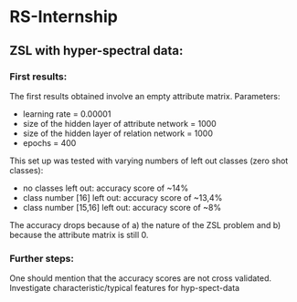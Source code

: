 # RS-Internship

## ZSL with hyper-spectral data:

### First results:
The first results obtained involve an empty attribute matrix. 
Parameters:
* learning rate = 0.00001
* size of the hidden layer of attribute network = 1000
* size of the hidden layer of relation network = 1000
* epochs = 400

This set up was tested with varying numbers of left out classes (zero shot classes):
* no classes left out: accuracy score of ~14% 
* class number [16] left out: accuracy score of ~13,4%
* class number [15,16] left out: accuracy score of ~8%

The accuracy drops because of a) the nature of the ZSL problem and b) because the attribute matrix is still 0.


### Further steps:
One should mention that the accuracy scores are not cross validated.
Investigate characteristic/typical features for hyp-spect-data
